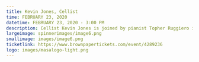 ```yaml
---
title: Kevin Jones, Cellist
time: FEBRUARY 23, 2020
datetime: FEBRUARY 23, 2020 - 3:00 PM
description: Cellist Kevin Jones is joined by pianist Topher Ruggiero in a program featuring sonatas by Shostakovich, Grigory Smirnov and Ahmed Alabama.
largeimage: spinnerimages/image6.png
smallimage: images/image6.png
ticketlink: https://www.brownpapertickets.com/event/4289236
logo: images/masalogo-light.png
---
```

